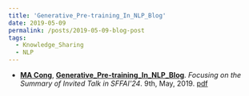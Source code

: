 ```yaml
---
title: 'Generative_Pre-training_In_NLP_Blog'
date: 2019-05-09
permalink: /posts/2019-05-09-blog-post
tags:
  - Knowledge_Sharing
  - NLP
---
```


- **<u>MA Cong</u>**, [**Generative_Pre-training_In_NLP_Blog**](https://mp.weixin.qq.com/s/7sIUaSON53hsXUJjq8uVUA). *Focusing on the Summary of Invited Talk in SFFAI'24*. 9th, May, 2019. [pdf](https://github.com/EriCongMa/Publications-of-EriC.MA/blob/master/Blog_Articles/Generative_Pre-training_In_NLP_Blog.pdf)

